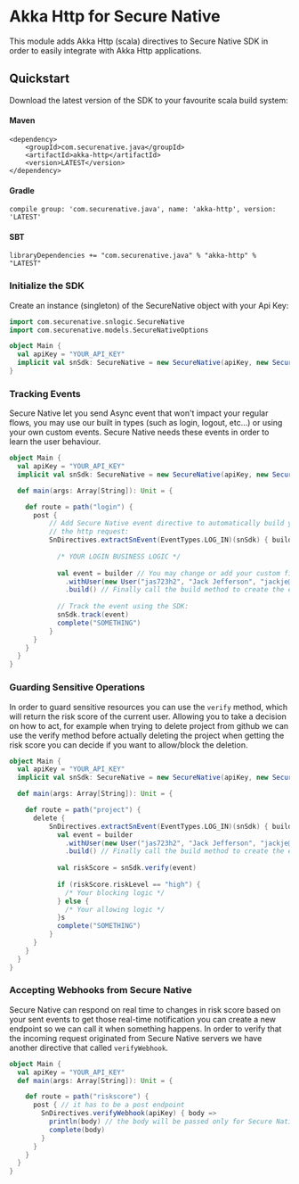 # Akka Http for Secure Native
This module adds Akka Http (scala) directives to Secure Native SDK in order to easily integrate with Akka Http applications.

## Quickstart
Download the latest version of the SDK to your favourite scala build system:

#### Maven
```
<dependency>
    <groupId>com.securenative.java</groupId>
    <artifactId>akka-http</artifactId>
    <version>LATEST</version>
</dependency>
```

#### Gradle
`compile group: 'com.securenative.java', name: 'akka-http', version: 'LATEST'`

#### SBT
`libraryDependencies += "com.securenative.java" % "akka-http" % "LATEST"`

### Initialize the SDK
Create an instance (singleton) of the SecureNative object with your Api Key:
```scala
import com.securenative.snlogic.SecureNative
import com.securenative.models.SecureNativeOptions

object Main {
  val apiKey = "YOUR_API_KEY"
  implicit val snSdk: SecureNative = new SecureNative(apiKey, new SecureNativeOptions())
}
```

### Tracking Events
Secure Native let you send Async event that won't impact your regular flows, you may use our built in types (such as login, logout, etc...)
or using your own custom events. Secure Native needs these events in order to learn the user behaviour. 
```scala
object Main {
  val apiKey = "YOUR_API_KEY"
  implicit val snSdk: SecureNative = new SecureNative(apiKey, new SecureNativeOptions())

  def main(args: Array[String]): Unit = {   

    def route = path("login") {
      post {  
          // Add Secure Native event directive to automatically build your event from
          // the http request:      
          SnDirectives.extractSnEvent(EventTypes.LOG_IN)(snSdk) { builder =>
          
            /* YOUR LOGIN BUSINESS LOGIC */
            
            val event = builder // You may change or add your custom fields to the builder
              .withUser(new User("jas723h2", "Jack Jefferson", "jackje@gmail.com"))
              .build() // Finally call the build method to create the event
            
            // Track the event using the SDK:              
            snSdk.track(event)
            complete("SOMETHING")                                        
          }                        
      }
    }
  }
}
```


### Guarding Sensitive Operations
In order to guard sensitive resources you can use the `verify` method, which will return the risk score of the current user. 
Allowing you to take a decision on how to act, for example when trying to delete project from github we can use the verify method before actually deleting the project
when getting the risk score you can decide if you want to allow/block the deletion.

```scala
object Main {
  val apiKey = "YOUR_API_KEY"
  implicit val snSdk: SecureNative = new SecureNative(apiKey, new SecureNativeOptions())

  def main(args: Array[String]): Unit = {   

    def route = path("project") {
      delete {                
          SnDirectives.extractSnEvent(EventTypes.LOG_IN)(snSdk) { builder =>                              
            val event = builder
              .withUser(new User("jas723h2", "Jack Jefferson", "jackje@gmail.com"))
              .build() // Finally call the build method to create the event
            
            val riskScore = snSdk.verify(event)            
            
            if (riskScore.riskLevel == "high") {
              /* Your blocking logic */
            } else {
              /* Your allowing logic */
            }s                                               
            complete("SOMETHING")                                        
          }                        
      }
    }
  }
}
```

### Accepting Webhooks from Secure Native
Secure Native can respond on real time to changes in risk score based on your sent events to get those real-time notification
you can create a new endpoint so we can call it when something happens.
In order to verify that the incoming request originated from Secure Native servers we have another directive that called `verifyWebhook`.
```scala
object Main {  
  val apiKey = "YOUR_API_KEY" 
  def main(args: Array[String]): Unit = {   

    def route = path("riskscore") {
      post { // it has to be a post endpoint                                                   
        SnDirectives.verifyWebhook(apiKey) { body =>
          println(body) // the body will be passed only for Secure Native requests
          complete(body)
        }                        
      }
    }
  }
}
```  